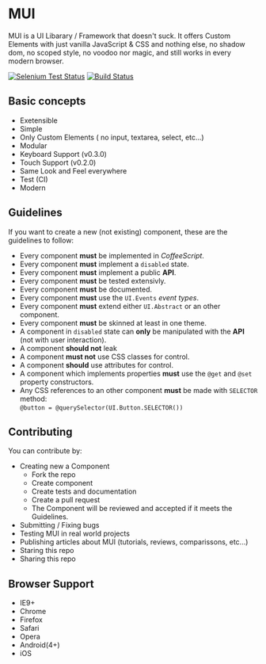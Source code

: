 # MUI
MUI is a UI Libarary / Framework that doesn't suck. It offers Custom Elements with just vanilla JavaScript & CSS and nothing else,
no shadow dom, no scoped style, no voodoo nor magic, and still works in every modern browser.


[![Selenium Test Status](https://saucelabs.com/buildstatus/gdotdesign)](https://saucelabs.com/u/gdotdesign)
[![Build Status](https://travis-ci.org/gdotdesign/mui.png?branch=master)](https://travis-ci.org/gdotdesign/mui)

## Basic concepts
* Exetensible
* Simple
* Only Custom Elements ( no input, textarea, select, etc...)
* Modular
* Keyboard Support (v0.3.0)
* Touch Support (v0.2.0)
* Same Look and Feel everywhere
* Test (CI)
* Modern

## Guidelines
If you want to create a new (not existing) component, these are the guidelines to follow:
* Every component **must** be implemented in *CoffeeScript*.
* Every component **must** implement a `disabled` state.
* Every component **must** implement a public **API**.
* Every component **must** be tested extensivly.
* Every component **must** be documented.
* Every component **must** use the `UI.Events` *event types*.
* Every component **must** extend either `UI.Abstract` or an other component.
* Every component **must** be skinned at least in one theme.
* A component in `disabled` state can **only** be manipulated with the **API** (not with user interaction).
* A component **should not** leak 
* A component **must not** use CSS classes for control.
* A component **should** use attributes for control.
* A component which implements properties **must** use the `@get` and `@set` property constructors.
* Any CSS references to an other component **must** be made with `SELECTOR` method:   
  `@button = @querySelector(UI.Button.SELECTOR())`

## Contributing
You can contribute by:
* Creating new a Component
  * Fork the repo
  * Create component
  * Create tests and documentation
  * Create a pull request
  * The Component will be reviewed and accepted if it meets the Guidelines.
* Submitting / Fixing bugs
* Testing MUI in real world projects
* Publishing articles about MUI (tutorials, reviews, comparissons, etc...)
* Staring this repo
* Sharing this repo
  
## Browser Support
* IE9+
* Chrome
* Firefox
* Safari
* Opera
* Android(4+)
* iOS
